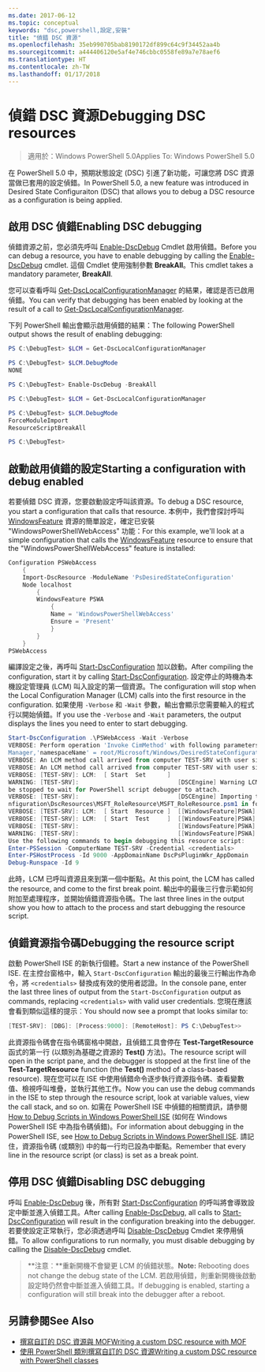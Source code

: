 ```yaml
---
ms.date: 2017-06-12
ms.topic: conceptual
keywords: "dsc,powershell,設定,安裝"
title: "偵錯 DSC 資源"
ms.openlocfilehash: 35eb990705bab8190172df899c64c9f34452aa4b
ms.sourcegitcommit: a444406120e5af4e746cbbc0558fe89a7e78aef6
ms.translationtype: HT
ms.contentlocale: zh-TW
ms.lasthandoff: 01/17/2018
---
```

# <a name="debugging-dsc-resources"></a><span data-ttu-id="22f6b-103">偵錯 DSC 資源</span><span class="sxs-lookup"><span data-stu-id="22f6b-103">Debugging DSC resources</span></span>

> <span data-ttu-id="22f6b-104">適用於：Windows PowerShell 5.0</span><span class="sxs-lookup"><span data-stu-id="22f6b-104">Applies To: Windows PowerShell 5.0</span></span>

<span data-ttu-id="22f6b-105">在 PowerShell 5.0 中，預期狀態設定 (DSC) 引進了新功能，可讓您將 DSC 資源當做已套用的設定偵錯。</span><span class="sxs-lookup"><span data-stu-id="22f6b-105">In PowerShell 5.0, a new feature was introduced in Desired State Configuraiton (DSC) that allows you to debug a DSC resource as a configuration is being applied.</span></span>

## <a name="enabling-dsc-debugging"></a><span data-ttu-id="22f6b-106">啟用 DSC 偵錯</span><span class="sxs-lookup"><span data-stu-id="22f6b-106">Enabling DSC debugging</span></span>
<span data-ttu-id="22f6b-107">偵錯資源之前，您必須先呼叫 [Enable-DscDebug](https://technet.microsoft.com/en-us/library/mt517870.aspx) Cmdlet 啟用偵錯。</span><span class="sxs-lookup"><span data-stu-id="22f6b-107">Before you can debug a resource, you have to enable debugging by calling the [Enable-DscDebug](https://technet.microsoft.com/en-us/library/mt517870.aspx) cmdlet.</span></span> <span data-ttu-id="22f6b-108">這個 Cmdlet 使用強制參數 **BreakAll**。</span><span class="sxs-lookup"><span data-stu-id="22f6b-108">This cmdlet takes a mandatory parameter, **BreakAll**.</span></span> 

<span data-ttu-id="22f6b-109">您可以查看呼叫 [Get-DscLocalConfigurationManager](https://technet.microsoft.com/en-us/library/dn407378.aspx) 的結果，確認是否已啟用偵錯。</span><span class="sxs-lookup"><span data-stu-id="22f6b-109">You can verify that debugging has been enabled by looking at the result of a call to [Get-DscLocalConfigurationManager](https://technet.microsoft.com/en-us/library/dn407378.aspx).</span></span>

<span data-ttu-id="22f6b-110">下列 PowerShell 輸出會顯示啟用偵錯的結果：</span><span class="sxs-lookup"><span data-stu-id="22f6b-110">The following PowerShell output shows the result of enabling debugging:</span></span>


```powershell
PS C:\DebugTest> $LCM = Get-DscLocalConfigurationManager

PS C:\DebugTest> $LCM.DebugMode
NONE

PS C:\DebugTest> Enable-DscDebug -BreakAll

PS C:\DebugTest> $LCM = Get-DscLocalConfigurationManager

PS C:\DebugTest> $LCM.DebugMode
ForceModuleImport
ResourceScriptBreakAll

PS C:\DebugTest>
```


## <a name="starting-a-configuration-with-debug-enabled"></a><span data-ttu-id="22f6b-111">啟動啟用偵錯的設定</span><span class="sxs-lookup"><span data-stu-id="22f6b-111">Starting a configuration with debug enabled</span></span>
<span data-ttu-id="22f6b-112">若要偵錯 DSC 資源，您要啟動設定呼叫該資源。</span><span class="sxs-lookup"><span data-stu-id="22f6b-112">To debug a DSC resource, you start a configuration that calls that resource.</span></span> <span data-ttu-id="22f6b-113">本例中，我們會探討呼叫 [WindowsFeature](windowsfeatureResource.md) 資源的簡單設定，確定已安裝 "WindowsPowerShellWebAccess" 功能：</span><span class="sxs-lookup"><span data-stu-id="22f6b-113">For this example, we'll look at a simple configuration that calls the [WindowsFeature](windowsfeatureResource.md) resource to ensure that the "WindowsPowerShellWebAccess" feature is installed:</span></span>

```powershell
Configuration PSWebAccess
    {
    Import-DscResource -ModuleName 'PsDesiredStateConfiguration'
    Node localhost
        {
        WindowsFeature PSWA
            {
            Name = 'WindowsPowerShellWebAccess'
            Ensure = 'Present'
            }
        }
    }
PSWebAccess
```
<span data-ttu-id="22f6b-114">編譯設定之後，再呼叫 [Start-DscConfiguration](https://technet.microsoft.com/en-us/library/dn521623.aspx) 加以啟動。</span><span class="sxs-lookup"><span data-stu-id="22f6b-114">After compiling the configuration, start it by calling [Start-DscConfiguration](https://technet.microsoft.com/en-us/library/dn521623.aspx).</span></span> <span data-ttu-id="22f6b-115">設定停止的時機為本機設定管理員 (LCM) 叫入設定的第一個資源。</span><span class="sxs-lookup"><span data-stu-id="22f6b-115">The configuration will stop when the Local Configuration Manager (LCM) calls into the first resource in the configuration.</span></span> <span data-ttu-id="22f6b-116">如果使用 `-Verbose` 和 `-Wait` 參數，輸出會顯示您需要輸入的程式行以開始偵錯。</span><span class="sxs-lookup"><span data-stu-id="22f6b-116">If you use the `-Verbose` and `-Wait` parameters, the output displays the lines you need to enter to start debugging.</span></span>

```powershell
Start-DscConfiguration .\PSWebAccess -Wait -Verbose
VERBOSE: Perform operation 'Invoke CimMethod' with following parameters, ''methodName' = SendConfigurationApply,'className' = MSFT_DSCLocalConfiguration
Manager,'namespaceName' = root/Microsoft/Windows/DesiredStateConfiguration'.
VERBOSE: An LCM method call arrived from computer TEST-SRV with user sid S-1-5-21-2127521184-1604012920-1887927527-108583.
VERBOSE: An LCM method call arrived from computer TEST-SRV with user sid S-1-5-21-2127521184-1604012920-1887927527-108583.
VERBOSE: [TEST-SRV]: LCM:  [ Start  Set      ]
WARNING: [TEST-SRV]:                            [DSCEngine] Warning LCM is in Debug 'ResourceScriptBreakAll' mode.  Resource script processing will 
be stopped to wait for PowerShell script debugger to attach.
VERBOSE: [TEST-SRV]:                            [DSCEngine] Importing the module C:\WINDOWS\system32\WindowsPowerShell\v1.0\Modules\PSDesiredStateCo
nfiguration\DscResources\MSFT_RoleResource\MSFT_RoleResource.psm1 in force mode.
VERBOSE: [TEST-SRV]: LCM:  [ Start  Resource ]  [[WindowsFeature]PSWA]
VERBOSE: [TEST-SRV]: LCM:  [ Start  Test     ]  [[WindowsFeature]PSWA]
VERBOSE: [TEST-SRV]:                            [[WindowsFeature]PSWA] Importing the module MSFT_RoleResource in force mode.
WARNING: [TEST-SRV]:                            [[WindowsFeature]PSWA] Resource is waiting for PowerShell script debugger to attach. 
Use the following commands to begin debugging this resource script:
Enter-PSSession -ComputerName TEST-SRV -Credential <credentials>
Enter-PSHostProcess -Id 9000 -AppDomainName DscPsPluginWkr_AppDomain
Debug-Runspace -Id 9
```
<span data-ttu-id="22f6b-117">此時，LCM 已呼叫資源且來到第一個中斷點。</span><span class="sxs-lookup"><span data-stu-id="22f6b-117">At this point, the LCM has called the resource, and come to the first break point.</span></span> <span data-ttu-id="22f6b-118">輸出中的最後三行會示範如何附加至處理程序，並開始偵錯資源指令碼。</span><span class="sxs-lookup"><span data-stu-id="22f6b-118">The last three lines in the output show you how to attach to the process and start debugging the resource script.</span></span>

## <a name="debugging-the-resource-script"></a><span data-ttu-id="22f6b-119">偵錯資源指令碼</span><span class="sxs-lookup"><span data-stu-id="22f6b-119">Debugging the resource script</span></span>

<span data-ttu-id="22f6b-120">啟動 PowerShell ISE 的新執行個體。</span><span class="sxs-lookup"><span data-stu-id="22f6b-120">Start a new instance of the PowerShell ISE.</span></span> <span data-ttu-id="22f6b-121">在主控台窗格中，輸入 `Start-DscConfiguration` 輸出的最後三行輸出作為命令，將 `<credentials>` 替換成有效的使用者認證。</span><span class="sxs-lookup"><span data-stu-id="22f6b-121">In the console pane, enter the last three lines of output from the `Start-DscConfiguration` output as commands, replacing `<credentials>` with valid user credentials.</span></span> <span data-ttu-id="22f6b-122">您現在應該會看到類似這樣的提示︰</span><span class="sxs-lookup"><span data-stu-id="22f6b-122">You should now see a prompt that looks similar to:</span></span>

```powershell
[TEST-SRV]: [DBG]: [Process:9000]: [RemoteHost]: PS C:\DebugTest>>
```

<span data-ttu-id="22f6b-123">此資源指令碼會在指令碼窗格中開啟，且偵錯工具會停在 **Test-TargetResource** 函式的第一行 (以類別為基礎之資源的 **Test()** 方法)。</span><span class="sxs-lookup"><span data-stu-id="22f6b-123">The resource script will open in the script pane, and the debugger is stopped at the first line of the **Test-TargetResource** function (the **Test()** method of a class-based resource).</span></span>
<span data-ttu-id="22f6b-124">現在您可以在 ISE 中使用偵錯命令逐步執行資源指令碼、查看變數值、檢視呼叫堆疊，並執行其他工作。</span><span class="sxs-lookup"><span data-stu-id="22f6b-124">Now you can use the debug commands in the ISE to step through the resource script, look at variable values, view the call stack, and so on.</span></span> <span data-ttu-id="22f6b-125">如需在 PowerShell ISE 中偵錯的相關資訊，請參閱 [How to Debug Scripts in Windows PowerShell ISE](https://technet.microsoft.com/en-us/library/dd819480.aspx) (如何在 Windows PowerShell ISE 中為指令碼偵錯)。</span><span class="sxs-lookup"><span data-stu-id="22f6b-125">For information about debugging in the PowerShell ISE, see [How to Debug Scripts in Windows PowerShell ISE](https://technet.microsoft.com/en-us/library/dd819480.aspx).</span></span> <span data-ttu-id="22f6b-126">請記住，資源指令碼 (或類別) 中的每一行均已設為中斷點。</span><span class="sxs-lookup"><span data-stu-id="22f6b-126">Remember that every line in the resource script (or class) is set as a break point.</span></span>

## <a name="disabling-dsc-debugging"></a><span data-ttu-id="22f6b-127">停用 DSC 偵錯</span><span class="sxs-lookup"><span data-stu-id="22f6b-127">Disabling DSC debugging</span></span>

<span data-ttu-id="22f6b-128">呼叫 [Enable-DscDebug](https://technet.microsoft.com/en-us/library/mt517870.aspx) 後，所有對 [Start-DscConfiguration](https://technet.microsoft.com/en-us/library/dn521623.aspx) 的呼叫將會導致設定中斷並進入偵錯工具。</span><span class="sxs-lookup"><span data-stu-id="22f6b-128">After calling [Enable-DscDebug](https://technet.microsoft.com/en-us/library/mt517870.aspx), all calls to [Start-DscConfiguration](https://technet.microsoft.com/en-us/library/dn521623.aspx) will result in the configuration breaking into the debugger.</span></span> <span data-ttu-id="22f6b-129">若要使設定正常執行，您必須透過呼叫 [Disable-DscDebug](https://technet.microsoft.com/en-us/library/mt517872.aspx) Cmdlet 來停用偵錯。</span><span class="sxs-lookup"><span data-stu-id="22f6b-129">To allow configurations to run normally, you must disable debugging by calling the [Disable-DscDebug](https://technet.microsoft.com/en-us/library/mt517872.aspx) cmdlet.</span></span>

><span data-ttu-id="22f6b-130">**注意︰**重新開機不會變更 LCM 的偵錯狀態。</span><span class="sxs-lookup"><span data-stu-id="22f6b-130">**Note:** Rebooting does not change the debug state of the LCM.</span></span> <span data-ttu-id="22f6b-131">若啟用偵錯，則重新開機後啟動設定時仍然會中斷並進入偵錯工具。</span><span class="sxs-lookup"><span data-stu-id="22f6b-131">If debugging is enabled, starting a configuration will still break into the debugger after a reboot.</span></span>


## <a name="see-also"></a><span data-ttu-id="22f6b-132">另請參閱</span><span class="sxs-lookup"><span data-stu-id="22f6b-132">See Also</span></span>
- [<span data-ttu-id="22f6b-133">撰寫自訂的 DSC 資源與 MOF</span><span class="sxs-lookup"><span data-stu-id="22f6b-133">Writing a custom DSC resource with MOF</span></span>](authoringResourceMOF.md) 
- [<span data-ttu-id="22f6b-134">使用 PowerShell 類別撰寫自訂的 DSC 資源</span><span class="sxs-lookup"><span data-stu-id="22f6b-134">Writing a custom DSC resource with PowerShell classes</span></span>](authoringResourceClass.md)

